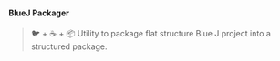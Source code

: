 #### BlueJ Packager
> :bird: + :coffee: + :package: Utility to package flat structure Blue J project into a structured package.
